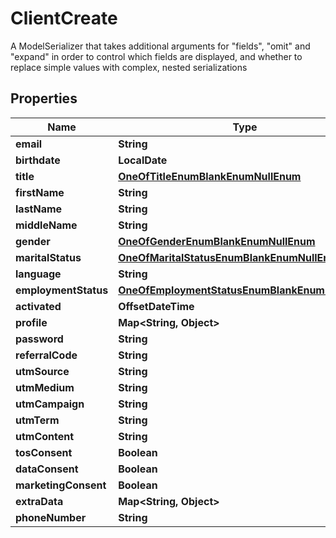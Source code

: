 

# ClientCreate

A ModelSerializer that takes additional arguments for \"fields\", \"omit\" and \"expand\" in order to control which fields are displayed, and whether to replace simple values with complex, nested serializations

## Properties

Name | Type | Description | Notes
------------ | ------------- | ------------- | -------------
**email** | **String** |  | 
**birthdate** | **LocalDate** |  |  [optional]
**title** | [**OneOfTitleEnumBlankEnumNullEnum**](OneOfTitleEnumBlankEnumNullEnum.md) |  |  [optional]
**firstName** | **String** |  |  [optional]
**lastName** | **String** |  |  [optional]
**middleName** | **String** |  |  [optional]
**gender** | [**OneOfGenderEnumBlankEnumNullEnum**](OneOfGenderEnumBlankEnumNullEnum.md) |  |  [optional]
**maritalStatus** | [**OneOfMaritalStatusEnumBlankEnumNullEnum**](OneOfMaritalStatusEnumBlankEnumNullEnum.md) |  |  [optional]
**language** | **String** |  |  [optional]
**employmentStatus** | [**OneOfEmploymentStatusEnumBlankEnumNullEnum**](OneOfEmploymentStatusEnumBlankEnumNullEnum.md) |  |  [optional]
**activated** | **OffsetDateTime** |  |  [optional]
**profile** | **Map&lt;String, Object&gt;** |  |  [optional]
**password** | **String** |  |  [optional]
**referralCode** | **String** |  |  [optional]
**utmSource** | **String** |  |  [optional]
**utmMedium** | **String** |  |  [optional]
**utmCampaign** | **String** |  |  [optional]
**utmTerm** | **String** |  |  [optional]
**utmContent** | **String** |  |  [optional]
**tosConsent** | **Boolean** |  |  [optional]
**dataConsent** | **Boolean** |  |  [optional]
**marketingConsent** | **Boolean** |  |  [optional]
**extraData** | **Map&lt;String, Object&gt;** |  |  [optional]
**phoneNumber** | **String** |  |  [optional]



